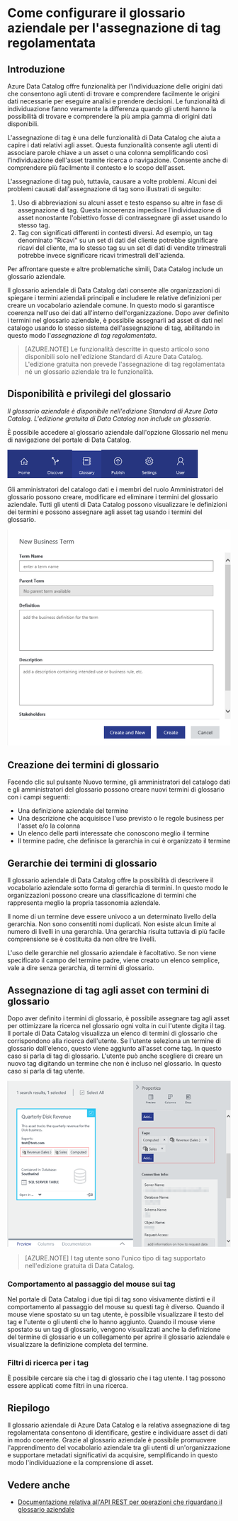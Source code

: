 <properties
	pageTitle="Come configurare il glossario aziendale per l'assegnazione di tag regolamentata | Microsoft Azure"
	description="Articolo sulle procedure che illustra il glossario aziendale in Azure Data Catalog per definire e usare un vocabolario aziendale comune in base al quale assegnare tag ad asset di dati registrati."
	services="data-catalog"
	documentationCenter=""
	authors="steelanddata"
	manager="NA"
	editor=""
	tags=""/> 
<tags
	ms.service="data-catalog"
	ms.devlang="NA"
	ms.topic="article"
	ms.tgt_pltfrm="NA"
	ms.workload="data-catalog"
	ms.date="09/21/2016"
	ms.author="maroche"/> 

# Come configurare il glossario aziendale per l'assegnazione di tag regolamentata

## Introduzione

Azure Data Catalog offre funzionalità per l'individuazione delle origini dati che consentono agli utenti di trovare e comprendere facilmente le origini dati necessarie per eseguire analisi e prendere decisioni. Le funzionalità di individuazione fanno veramente la differenza quando gli utenti hanno la possibilità di trovare e comprendere la più ampia gamma di origini dati disponibili.

L'assegnazione di tag è una delle funzionalità di Data Catalog che aiuta a capire i dati relativi agli asset. Questa funzionalità consente agli utenti di associare parole chiave a un asset o una colonna semplificando così l'individuazione dell'asset tramite ricerca o navigazione. Consente anche di comprendere più facilmente il contesto e lo scopo dell'asset.

L'assegnazione di tag può, tuttavia, causare a volte problemi. Alcuni dei problemi causati dall'assegnazione di tag sono illustrati di seguito:

1.	Uso di abbreviazioni su alcuni asset e testo espanso su altre in fase di assegnazione di tag. Questa incoerenza impedisce l'individuazione di asset nonostante l'obiettivo fosse di contrassegnare gli asset usando lo stesso tag.
2.	Tag con significati differenti in contesti diversi. Ad esempio, un tag denominato "Ricavi" su un set di dati del cliente potrebbe significare ricavi del cliente, ma lo stesso tag su un set di dati di vendite trimestrali potrebbe invece significare ricavi trimestrali dell'azienda.

Per affrontare queste e altre problematiche simili, Data Catalog include un glossario aziendale.

Il glossario aziendale di Data Catalog dati consente alle organizzazioni di spiegare i termini aziendali principali e includere le relative definizioni per creare un vocabolario aziendale comune. In questo modo si garantisce coerenza nell'uso dei dati all'interno dell'organizzazione. Dopo aver definito i termini nel glossario aziendale, è possibile assegnarli ad asset di dati nel catalogo usando lo stesso sistema dell'assegnazione di tag, abilitando in questo modo l'_assegnazione di tag regolamentata_.

> [AZURE.NOTE] Le funzionalità descritte in questo articolo sono disponibili solo nell'edizione Standard di Azure Data Catalog. L'edizione gratuita non prevede l'assegnazione di tag regolamentata né un glossario aziendale tra le funzionalità.

## Disponibilità e privilegi del glossario

*Il glossario aziendale è disponibile nell'edizione Standard di Azure Data Catalog. L'edizione gratuita di Data Catalog non include un glossario.*

È possibile accedere al glossario aziendale dall'opzione Glossario nel menu di navigazione del portale di Data Catalog.

![Accesso al glossario aziendale](./media/data-catalog-how-to-business-glossary/01-portal-menu.png) 


Gli amministratori del catalogo dati e i membri del ruolo Amministratori del glossario possono creare, modificare ed eliminare i termini del glossario aziendale. Tutti gli utenti di Data Catalog possono visualizzare le definizioni dei termini e possono assegnare agli asset tag usando i termini del glossario.

![Aggiunta di un nuovo termine di glossario](./media/data-catalog-how-to-business-glossary/02-new-term.png) 


## Creazione dei termini di glossario

Facendo clic sul pulsante Nuovo termine, gli amministratori del catalogo dati e gli amministratori del glossario possono creare nuovi termini di glossario con i campi seguenti:

* Una definizione aziendale del termine
* Una descrizione che acquisisce l'uso previsto o le regole business per l'asset e/o la colonna
* Un elenco delle parti interessate che conoscono meglio il termine
* Il termine padre, che definisce la gerarchia in cui è organizzato il termine


## Gerarchie dei termini di glossario

Il glossario aziendale di Data Catalog offre la possibilità di descrivere il vocabolario aziendale sotto forma di gerarchia di termini. In questo modo le organizzazioni possono creare una classificazione di termini che rappresenta meglio la propria tassonomia aziendale.

Il nome di un termine deve essere univoco a un determinato livello della gerarchia. Non sono consentiti nomi duplicati. Non esiste alcun limite al numero di livelli in una gerarchia. Una gerarchia risulta tuttavia di più facile comprensione se è costituita da non oltre tre livelli.

L'uso delle gerarchie nel glossario aziendale è facoltativo. Se non viene specificato il campo del termine padre, viene creato un elenco semplice, vale a dire senza gerarchia, di termini di glossario.

## Assegnazione di tag agli asset con termini di glossario

Dopo aver definito i termini di glossario, è possibile assegnare tag agli asset per ottimizzare la ricerca nel glossario ogni volta in cui l'utente digita il tag. Il portale di Data Catalog visualizza un elenco di termini di glossario che corrispondono alla ricerca dell'utente. Se l'utente seleziona un termine di glossario dall'elenco, questo viene aggiunto all'asset come tag. In questo caso si parla di tag di glossario. L'utente può anche scegliere di creare un nuovo tag digitando un termine che non è incluso nel glossario. In questo caso si parla di tag utente.

![Assegnazione di tag ad asset di dati con un tag utente o due tag di glossario](./media/data-catalog-how-to-business-glossary/03-tagged-asset.png) 

> [AZURE.NOTE] I tag utente sono l'unico tipo di tag supportato nell'edizione gratuita di Data Catalog.

### Comportamento al passaggio del mouse sui tag
Nel portale di Data Catalog i due tipi di tag sono visivamente distinti e il comportamento al passaggio del mouse su questi tag è diverso. Quando il mouse viene spostato su un tag utente, è possibile visualizzare il testo del tag e l'utente o gli utenti che lo hanno aggiunto. Quando il mouse viene spostato su un tag di glossario, vengono visualizzati anche la definizione del termine di glossario e un collegamento per aprire il glossario aziendale e visualizzare la definizione completa del termine.

### Filtri di ricerca per i tag
È possibile cercare sia che i tag di glossario che i tag utente. I tag possono essere applicati come filtri in una ricerca.

## Riepilogo
Il glossario aziendale di Azure Data Catalog e la relativa assegnazione di tag regolamentata consentono di identificare, gestire e individuare asset di dati in modo coerente. Grazie al glossario aziendale è possibile promuovere l'apprendimento del vocabolario aziendale tra gli utenti di un'organizzazione e supportare metadati significativi da acquisire, semplificando in questo modo l'individuazione e la comprensione di asset.

## Vedere anche

- [Documentazione relativa all'API REST per operazioni che riguardano il glossario aziendale](https://msdn.microsoft.com/library/mt708855.aspx)

<!---HONumber=AcomDC_0921_2016-->